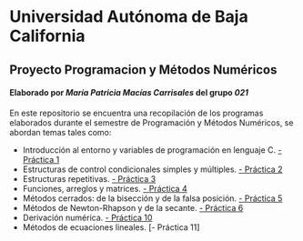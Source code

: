 # Universidad Autónoma de Baja California
## Proyecto Programacion y Métodos Numéricos
#### Elaborado por ***María Patricia Macías Carrisales*** del grupo ***021***

En este repositorio se encuentra una recopilación de los programas elaborados durante el semestre de Programación y Métodos Numéricos, se abordan temas tales como:
* Introducción al entorno y variables de programación en lenguaje C.
    [- Práctica 1](https://github.com/PatriciaMacias/Proyecto-Programacion-y-Metodos-Numericos/tree/main/Pr%C3%A1ctica%201)
* Estructuras de control condicionales simples y múltiples.
    [- Práctica 2](https://github.com/PatriciaMacias/Proyecto-Programacion-y-Metodos-Numericos/tree/main/Pr%C3%A1ctica%202)
* Estructuras repetitivas.
  [- Práctica 3](https://github.com/PatriciaMacias/Proyecto-Programacion-y-Metodos-Numericos/tree/main/Pr%C3%A1ctica%203)
* Funciones, arreglos y matrices.
  [- Práctica 4](https://github.com/PatriciaMacias/Proyecto-Programacion-y-Metodos-Numericos/blob/main/Pr%C3%A1ctica%204/MACIASPr%C3%A1ctica4.c)
* Métodos cerrados: de la bisección y de la falsa posición.
  [- Práctica 5](https://github.com/PatriciaMacias/Proyecto-Programacion-y-Metodos-Numericos/blob/main/Pr%C3%A1ctica%205/MACIAS_Pr%C3%A1ctica5.c)
* Métodos de Newton-Rhapson y de la secante.
  [- Práctica 6](https://github.com/PatriciaMacias/Proyecto-Programacion-y-Metodos-Numericos/blob/main/Pr%C3%A1ctica%206/Pr%C3%A1ctica6_MAC%C3%8DAS.c)
* Derivación numérica.
  [- Práctica 10](https://github.com/PatriciaMacias/Proyecto-Programacion-y-Metodos-Numericos/blob/main/Pr%C3%A1ctica%2010/Pr%C3%A1ctica10_MAC%C3%8DAS.c)
* Métodos de ecuaciones lineales.
  [- Práctica 11]
